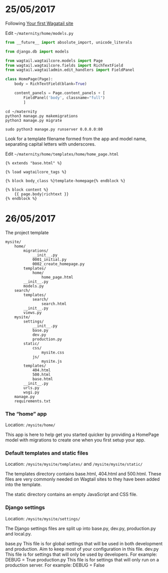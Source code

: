 # 25/05/2017

Following [Your first Wagatail site](http://docs.wagtail.io/en/v1.10.1/getting_started/tutorial.html)

Edit `~/maternity/home/models.py`
```python
from __future__ import absolute_import, unicode_literals

from django.db import models

from wagtail.wagtailcore.models import Page
from wagtail.wagtailcore.fields import RichTextField
from wagtail.wagtailadmin.edit_handlers import FieldPanel

class HomePage(Page):
    body = RichTextField(blank=True)

    content_panels = Page.content_panels + [
        FieldPanel('body', classname="full")
        ]
```

```
cd ~/maternity
python3 manage.py makemigrations
python3 manage.py migrate

sudo python3 manage.py runserver 0.0.0.0:80
```
Look for a template filename formed from the app and model name, separating capital letters with underscores.

Edit `~/maternity/home/templates/home/home_page.html`

```django
{% extends "base.html" %}

{% load wagtailcore_tags %}

{% block body_class %}template-homepage{% endblock %}

{% block content %}
    {{ page.body|richtext }}
{% endblock %}
```
# 26/05/2017
The project template
```
mysite/
    home/
        migrations/
            __init__.py
            0001_initial.py
            0002_create_homepage.py
        templates/
            home/
                home_page.html
        __init__.py
        models.py
    search/
        templates/
            search/
                search.html
        __init__.py
        views.py
    mysite/
        settings/
            __init__.py
            base.py
            dev.py
            production.py
        static/
            css/
                mysite.css
            js/
                mysite.js
        templates/
            404.html
            500.html
            base.html
        __init__.py
        urls.py
        wsgi.py
    manage.py
    requirements.txt
```
### The “home” app
Location: `/mysite/home/`

This app is here to help get you started quicker by providing a HomePage model with migrations to create one when you first setup your app.

### Default templates and static files
Location: `/mysite/mysite/templates/` and `/mysite/mysite/static/`

The templates directory contains base.html, 404.html and 500.html. These files are very commonly needed on Wagtail sites to they have been added into the template.

The static directory contains an empty JavaScript and CSS file.

### Django settings
Location: `/mysite/mysite/settings/`

The Django settings files are split up into base.py, dev.py, production.py and local.py.

base.py
This file is for global settings that will be used in both development and production. Aim to keep most of your configuration in this file.
dev.py
This file is for settings that will only be used by developers. For example: DEBUG = True
production.py
This file is for settings that will only run on a production server. For example: DEBUG = False
